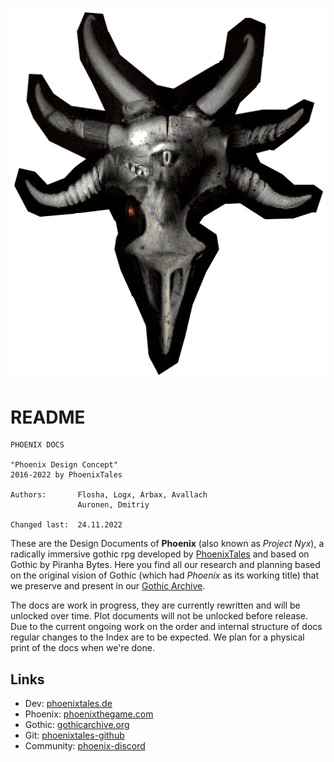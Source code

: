 ![Phoenix' Design Docs](/_img/phoenix-mask-v01.png)

# README

```  
PHOENIX DOCS

"Phoenix Design Concept"
2016-2022 by PhoenixTales

Authors:       Flosha, Logx, Arbax, Avallach
               Auronen, Dmitriy

Changed last:  24.11.2022
```  

These are the Design Documents of **Phoenix** (also known as *Project Nyx*), a radically immersive gothic rpg developed by [PhoenixTales](https://phoenixtales.de) and based on Gothic by Piranha Bytes. Here you find all our research and planning based on the original vision of Gothic (which had *Phoenix* as its working title) that we preserve and present in our [Gothic Archive](https://gothicarchive.org). 

The docs are work in progress, they are currently rewritten and will be unlocked over time. Plot documents will not be unlocked before release. Due to the current ongoing work on the order and internal structure of docs regular changes to the Index are to be expected. We plan for a physical print of the docs when we're done. 


## Links

* Dev: [phoenixtales.de](https://phoenixtales.de)
* Phoenix: [phoenixthegame.com](https://phoenixthegame.com)
* Gothic: [gothicarchive.org](https://gothicarchive.org)
* Git: [phoenixtales-github](https://github.com/PhoenixTales)
* Community: [phoenix-discord](https://discord.gg/CK4VAR7fpH)


